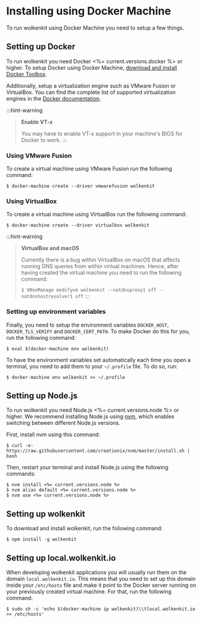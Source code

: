 # Installing using Docker Machine

To run wolkenkit using Docker Machine you need to setup a few things.

## Setting up Docker

To run wolkenkit you need Docker <%= current.versions.docker %> or higher. To setup Docker using Docker Machine, [download and install Docker Toolbox](https://www.docker.com/products/docker-toolbox).

Additionally, setup a virtualization engine such as VMware Fusion or VirtualBox. You can find the complete list of supported virtualization engines in the [Docker documentation](https://docs.docker.com/machine/drivers/).

:::hint-warning
> **Enable VT-x**
>
> You may have to enable VT-x support in your machine's BIOS for Docker to work.
:::

### Using VMware Fusion

To create a virtual machine using VMware Fusion run the following command:

```shell
$ docker-machine create --driver vmwarefusion wolkenkit
```

### Using VirtualBox

To create a virtual machine using VirtualBox run the following command:

```shell
$ docker-machine create --driver virtualbox wolkenkit
```

:::hint-warning
> **VirtualBox and macOS**
>
> Currently there is a bug within VirtualBox on macOS that affects running DNS queries from within virtual machines. Hence, after having created the virtual machine you need to run the following command:
>
> `$ VBoxManage modifyvm wolkenkit --natdnsproxy1 off --natdnshostresolver1 off`
:::

### Setting up environment variables

Finally, you need to setup the environment variables `DOCKER_HOST`, `DOCKER_TLS_VERIFY` and `DOCKER_CERT_PATH`. To make Docker do this for you, run the following command:

```shell
$ eval $(docker-machine env wolkenkit)
```

To have the environment variables set automatically each time you open a terminal, you need to add them to your `~/.profile` file. To do so, run:

```shell
$ docker-machine env wolkenkit >> ~/.profile
```

## Setting up Node.js

To run wolkenkit you need Node.js <%= current.versions.node %> or higher. We recommend installing Node.js using [nvm](https://github.com/creationix/nvm), which enables switching between different Node.js versions.

First, install nvm using this command:

```shell
$ curl -o- https://raw.githubusercontent.com/creationix/nvm/master/install.sh | bash
```

Then, restart your terminal and install Node.js using the following commands:

```shell
$ nvm install <%= current.versions.node %>
$ nvm alias default <%= current.versions.node %>
$ nvm use <%= current.versions.node %>
```

## Setting up wolkenkit

To download and install wolkenkit, run the following command:

```shell
$ npm install -g wolkenkit
```

## Setting up local.wolkenkit.io

When developing wolkenkit applications you will usually run them on the domain `local.wolkenkit.io`. This means that you need to set up this domain inside your `/etc/hosts` file and make it point to the Docker server running on your previously created virtual machine. For that, run the following command:

```shell
$ sudo sh -c 'echo $(docker-machine ip wolkenkit)\\tlocal.wolkenkit.io >> /etc/hosts'
```
